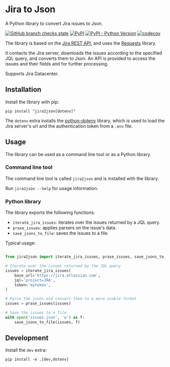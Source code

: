 # Jira to Json

A Python library to convert Jira issues to Json.

[![GitHub branch checks state](https://img.shields.io/github/checks-status/bharel/jira_to_json/master)](https://github.com/bharel/jira_to_json/actions)
[![PyPI](https://img.shields.io/pypi/v/jira2json)](https://pypi.org/project/jira2json/)
[![PyPI - Python Version](https://img.shields.io/pypi/pyversions/jira2json)](https://pypi.org/project/jira2json/)
[![codecov](https://codecov.io/gh/bharel/jira_to_json/branch/master/graph/badge.svg?token=37IZCOYI9U)](https://codecov.io/gh/bharel/jira_to_json)

The library is based on the [Jira REST API](https://docs.atlassian.com/jira/REST/latest/),
and uses the [Requests](http://docs.python-requests.org/en/latest/) library.

It contacts the Jira server, downloads the issues according to the specified
JQL query, and converts them to Json. An API is provided to access the issues
and their fields and for further processing.

Supports Jira Datacenter.

## Installation

Install the library with pip:

`pip install "jira2json[dotenv]"`

The `dotenv` extra installs the [python-dotenv](https://pypi.org/project/python-dotenv/)
library, which is used to load the Jira server's url and the authentication token
from a `.env` file.

## Usage

The library can be used as a command line tool or as a Python library.

### Command line tool

The command line tool is called `jira2json` and is installed with the library.

Run `jira2json --help` for usage information.

### Python library

The library exports the following functions:

* `iterate_jira_issues`: iterates over the issues returned by a JQL query.
* `prase_issues`: applies parsers on the issue's data.
* `save_jsons_to_file`: saves the issues to a file.

Typical usage:

```python

from jira2json import iterate_jira_issues, prase_issues, save_jsons_to_file

# Iterate over the issues returned by the JQL query
issues = iterate_jira_issues(
    base_url='https://jira.atlassian.com',
    jql='project=JRA',
    token='mytoken',
)

# Parse the jsons and convert them to a more usable format
issues = prase_issues(issues)

# Save the issues to a file
with open('issues.json', 'w') as f:
    save_jsons_to_file(issues, f)
```

## Development

Install the `dev` extra:

`pip install -e .[dev,dotenv]`
